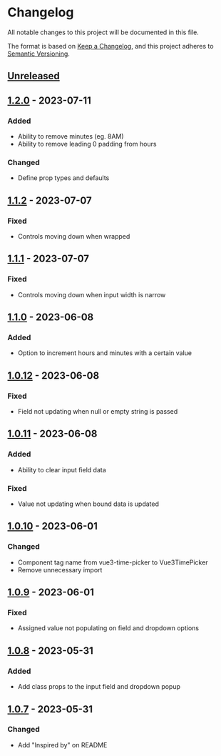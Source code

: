 # Changelog

All notable changes to this project will be documented in this file.

The format is based on [Keep a Changelog](https://keepachangelog.com/en/1.1.0/),
and this project adheres to [Semantic Versioning](https://semver.org/spec/v2.0.0.html).

## [Unreleased]

## [1.2.0] - 2023-07-11

### Added

- Ability to remove minutes (eg. 8AM)
- Ability to remove leading 0 padding from hours

### Changed

- Define prop types and defaults

## [1.1.2] - 2023-07-07

### Fixed

- Controls moving down when wrapped

## [1.1.1] - 2023-07-07

### Fixed

- Controls moving down when input width is narrow

## [1.1.0] - 2023-06-08

### Added

- Option to increment hours and minutes with a certain value

## [1.0.12] - 2023-06-08

### Fixed

- Field not updating when null or empty string is passed

## [1.0.11] - 2023-06-08

### Added

- Ability to clear input field data

### Fixed

- Value not updating when bound data is updated

## [1.0.10] - 2023-06-01

### Changed

- Component tag name from vue3-time-picker to Vue3TimePicker
- Remove unnecessary import

## [1.0.9] - 2023-06-01

### Fixed

- Assigned value not populating on field and dropdown options

## [1.0.8] - 2023-05-31

### Added

- Add class props to the input field and dropdown popup

## [1.0.7] - 2023-05-31

### Changed

- Add "Inspired by" on README

[unreleased]: https://github.com/markandrewkato/vue3-time-picker-plugin/compare/v1.2.0...HEAD
[1.2.0]: https://github.com/markandrewkato/vue3-time-picker-plugin/compare/v1.1.2...v1.2.0
[1.1.2]: https://github.com/markandrewkato/vue3-time-picker-plugin/compare/v1.1.1...v1.1.2
[1.1.1]: https://github.com/markandrewkato/vue3-time-picker-plugin/compare/v1.1.0...v1.1.1
[1.1.0]: https://github.com/markandrewkato/vue3-time-picker-plugin/compare/v1.0.12...v1.1.0
[1.0.12]: https://github.com/markandrewkato/vue3-time-picker-plugin/compare/v1.0.11...v1.0.12
[1.0.11]: https://github.com/markandrewkato/vue3-time-picker-plugin/compare/v1.0.10...v1.0.11
[1.0.10]: https://github.com/markandrewkato/vue3-time-picker-plugin/compare/v1.0.9...v1.0.10
[1.0.9]: https://github.com/markandrewkato/vue3-time-picker-plugin/compare/v1.0.8...v1.0.9
[1.0.8]: https://github.com/markandrewkato/vue3-time-picker-plugin/compare/v1.0.7...v1.0.8
[1.0.7]: https://github.com/markandrewkato/vue3-time-picker-plugin/releases/tag/v0.0.1
